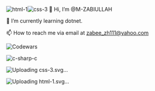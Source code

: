 ![html-1](https://github.com/user-attachments/assets/723d734a-a255-4f88-8561-d94669229006)![css-3](https://github.com/user-attachments/assets/b1df1a23-5043-4f6f-be81-d6842f852117)
👋 Hi, I’m @M-ZABIULLAH

🌱 I’m currently learning dotnet.

📫 How to reach me via email at zabee_zh111@yahoo.com
 
  ![Codewars](https://www.codewars.com/users/M-ZABIULLAH/badges/large)




![c-sharp-c](https://github.com/user-attachments/assets/aa2915f7-865f-4247-b3c5-d19e92a42b07)

![Uploading css-3<svg fill="none" height="2500" width="2183" xmlns="http://www.w3.org/2000/svg" viewBox="0 0 124 141.53"><path d="M10.383 126.892L0 0l124 .255-10.979 126.637-50.553 14.638z" fill="#1b73ba"/><path d="M62.468 129.275V12.085l51.064.17-9.106 104.85z" fill="#1c88c7"/><path d="M100.851 27.064H22.298l2.128 15.318h37.276l-36.68 15.745 2.127 14.808h54.043l-1.958 20.68-18.298 3.575-16.595-4.255-1.277-11.745H27.83l2.042 24.426 32.681 9.106 31.32-9.957 4-47.745H64.765l36.085-14.978z" fill="#fff"/></svg>.svg…]()

![Uploading <svg fill="none" height="2500" width="2183" xmlns="http://www.w3.org/2000/svg" viewBox="0 0 124 141.53199999999998"><path d="M10.383 126.894L0 0l124 .255-10.979 126.639-50.553 14.638z" fill="#e34f26"/><path d="M62.468 129.277V12.085l51.064.17-9.106 104.851z" fill="#ef652a"/><path d="M99.49 41.362l1.446-15.49H22.383l4.34 47.49h54.213L78.81 93.617l-17.362 4.68-17.617-5.106-.936-12.085H27.319l2.128 24.681 32 8.936 32.255-8.936 4.34-48.17H41.107L39.49 41.362z" fill="#fff"/></svg>html-1.svg…]()

<!---
M-ZABIULLAH/M-ZABIULLAH is a ✨ special ✨ repository because its `README.md` (this file) appears on your GitHub profile.
You can click the Preview link to take a look at your changes.

